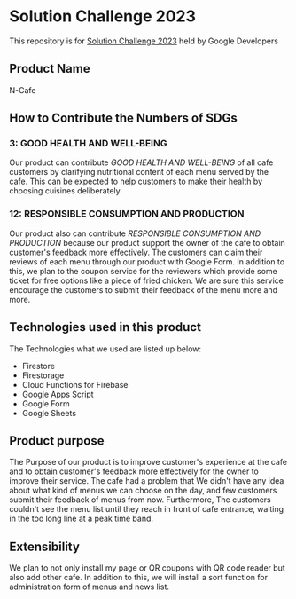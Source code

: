 
# Solution Challenge 2023
This repository is for [Solution Challenge 2023](https://developers.google.com/community/gdsc-solution-challenge?hl=ja) held by Google Developers

## Product Name
N-Cafe

## How to Contribute the Numbers of SDGs
### 3: GOOD HEALTH AND WELL-BEING
Our product can contribute *GOOD HEALTH AND WELL-BEING* of all cafe customers by clarifying nutritional content of each menu served by the cafe. This can be expected to help customers to make their health by choosing cuisines deliberately.

### 12: RESPONSIBLE CONSUMPTION AND PRODUCTION
Our product also can contribute *RESPONSIBLE CONSUMPTION AND PRODUCTION* because our product support the owner of the cafe to obtain customer's feedback more effectively.
The customers can claim their reviews of each menu through our product with Google Form. In addition to this, we plan to the coupon service for the reviewers which provide some ticket for free options like a piece of fried chicken. We are sure this service encourage the customers to submit their feedback of the menu more and more.
## Technologies used in this product
The Technologies what we used are listed up below:
* Firestore
* Firestorage
* Cloud Functions for Firebase
* Google Apps Script
* Google Form
* Google Sheets

## Product purpose
The Purpose of our product is to improve customer's experience at the cafe and to obtain customer's feedback more effectively for the owner to improve their service.
The cafe had a problem that We didn't have any idea about what kind of menus we can choose on the day, and few customers submit their feedback of menus from now. Furthermore, The customers couldn't see the menu list until they reach in front of cafe entrance, waiting in the too long line at a peak time band.

## Extensibility
We plan to not only install my page or QR coupons with QR code reader but also add other cafe. In addition to this, we will install a sort function for administration form of menus and news list.